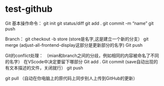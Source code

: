 # test-github

Git 基本操作命令：
git init
git status/diff
git add . 
git commit -m “name”
git push

Branch：
git checkout -b store (store是名字,这是建立一个新的分支）
git merge (adjust-all-frontend-display这部分是更新部分的名字)
Git push

Git的conflict处理：
（mian和branch之间的分歧，例如相同的内容被命名了不同的名字）
在VScode中决定要留下哪部分
Git add .
Git commit (save自动出现的有文本描述的文件，关闭就行）
git push

git pull 
（自动在你电脑上的原代码上同步别人上传到GitHub的更新）
